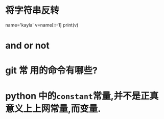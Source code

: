 # 将字符串反转

name='kayla'
v=name[::-1]
print(v)

# and or not

# git 常 用的命令有哪些?

# python 中的`constant`常量,并不是正真意义上上网常量,而变量.
